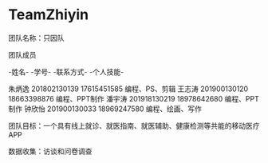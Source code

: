 # TeamZhiyin
 
团队名称：只因队

团队成员

-姓名-    -学号-         -联系方式-    -个人技能-

朱炳逸	201802130139	17615451585	编程、PS、剪辑
王志涛	201900130120	18663398876	编程、PPT制作
潘宇涛	201918130219	18978642680	编程、PPT制作
钟欣怡	201900130033	18969247580	编程、绘画、写作

团队目标：一个具有线上就诊、就医指南、就医辅助、健康检测等共能的移动医疗APP

数据收集：访谈和问卷调查
